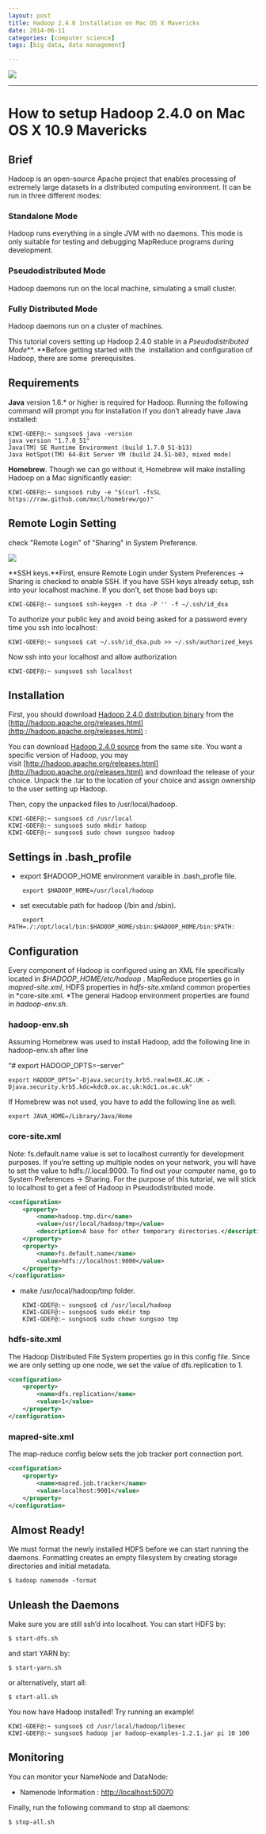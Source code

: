 ```yaml
---
layout: post
title: Hadoop 2.4.0 Installation on Mac OS X Mavericks
date: 2014-06-11
categories: [computer science]
tags: [big data, data management]

---
```


[![](http://sungsoo.github.com/images/hate-big-data.png)](http://sungsoo.github.com/images/hate-big-data.png)

---

# How to setup Hadoop 2.4.0 on Mac OS X 10.9 Mavericks 



Brief
-----

Hadoop is an open-source Apache project that enables processing of
extremely large datasets in a distributed computing environment. It can
be run in three different modes:

### Standalone Mode

Hadoop runs everything in a single JVM with no daemons. This mode is
only suitable for testing and debugging MapReduce programs during
development.

### Pseudodistributed Mode

Hadoop daemons run on the local machine, simulating a small cluster.

### Fully Distributed Mode

Hadoop daemons run on a cluster of machines.

This tutorial covers setting up Hadoop 2.4.0 stable in
a *Pseudodistributed Mode***. **Before getting started with the
 installation and configuration of Hadoop, there are some
 prerequisites.

Requirements
------------

**Java** version 1.6.* or higher is required for Hadoop. Running the
following command will prompt you for installation if you don’t already
have Java installed:

```
KIWI-GDEF@:~ sungsoo$ java -version
java version "1.7.0_51"
Java(TM) SE Runtime Environment (build 1.7.0_51-b13)
Java HotSpot(TM) 64-Bit Server VM (build 24.51-b03, mixed mode)
```

**Homebrew**. Though we can go without it, Homebrew will make installing
Hadoop on a Mac significantly easier:

```
KIWI-GDEF@:~ sungsoo$ ruby -e "$(curl -fsSL https://raw.github.com/mxcl/homebrew/go)"
```

Remote Login Setting
---

check "Remote Login" of "Sharing" in System Preference.

![](http://sungsoo.github.com/images/remotelogin.png)

**SSH keys.**First, ensure Remote Login under System Preferences ->
Sharing is checked to enable SSH. If you have SSH keys already setup,
ssh into your localhost machine. If you don’t, set those bad boys up:

	KIWI-GDEF@:~ sungsoo$ ssh-keygen -t dsa -P '' -f ~/.ssh/id_dsa

To authorize your public key and avoid being asked for a password every
time you ssh into localhost:

	KIWI-GDEF@:~ sungsoo$ cat ~/.ssh/id_dsa.pub >> ~/.ssh/authorized_keys

Now ssh into your localhost and allow authorization

	KIWI-GDEF@:~ sungsoo$ ssh localhost


Installation
------------

First, you should download [Hadoop 2.4.0 distribution binary](http://apache.tt.co.kr/hadoop/common/hadoop-2.4.0/hadoop-2.4.0.tar.gz) from the [http://hadoop.apache.org/releases.html](http://hadoop.apache.org/releases.html) :

You can download [Hadoop 2.4.0 source](http://apache.tt.co.kr/hadoop/common/hadoop-2.4.0/hadoop-2.4.0-src.tar.gz) from the same site.
You want a specific version of
Hadoop, you may visit [http://hadoop.apache.org/releases.html](http://hadoop.apache.org/releases.html) and
download the release of your choice. Unpack the .tar to the location of
your choice and assign ownership to the user setting up Hadoop.

Then, copy the unpacked files to /usr/local/hadoop.

	KIWI-GDEF@:~ sungsoo$ cd /usr/local
	KIWI-GDEF@:~ sungsoo$ sudo mkdir hadoop
	KIWI-GDEF@:~ sungsoo$ sudo chown sungsoo hadoop

Settings in .bash_profile	
---

* export $HADOOP_HOME environment varaible in .bash_profle file.

```
	export $HADOOP_HOME=/usr/local/hadoop
```	
	
* set executable path for hadoop (/bin and /sbin).

```
	export PATH=./:/opt/local/bin:$HADOOP_HOME/sbin:$HADOOP_HOME/bin:$PATH:
```


Configuration
-------------

Every component of Hadoop is configured using an XML file specifically
located in *$HADOOP_HOME/etc/hadoop* . MapReduce
properties go in *mapred-site.xml*, HDFS properties in
*hdfs-site.xml*and common properties in *core-site.xml. *The general
Hadoop environment properties are found in *hadoop-env.sh*.

### **hadoop-env.sh**

Assuming Homebrew was used to install Hadoop, add the following line in
hadoop-env.sh after line

“# export HADOOP_OPTS=-server”

	export HADOOP_OPTS="-Djava.security.krb5.realm=OX.AC.UK -Djava.security.krb5.kdc=kdc0.ox.ac.uk:kdc1.ox.ac.uk"

 
If Homebrew was not used, you have to add the following line as well:

	export JAVA_HOME=/Library/Java/Home



### **core-site.xml**

Note: fs.default.name value is set to localhost currently for
development purposes. If you’re setting up multiple nodes on your
network, you will have to set the value to
hdfs://<ComputerName>.local:9000. To find out your computer name, go
to System Preferences -> Sharing. For the purpose of this tutorial, we
will stick to localhost to get a feel of Hadoop in Pseudodistributed
mode.

```xml
<configuration> 
	<property> 
		<name>hadoop.tmp.dir</name>
		<value>/usr/local/hadoop/tmp</value> 
		<description>A base for other temporary directories.</description> 
	</property> 
	<property>
		<name>fs.default.name</name>
		<value>hdfs://localhost:9000</value> 
	</property>
</configuration>
```

* make /usr/local/hadoop/tmp folder.

```
	KIWI-GDEF@:~ sungsoo$ cd /usr/local/hadoop
	KIWI-GDEF@:~ sungsoo$ sudo mkdir tmp	
	KIWI-GDEF@:~ sungsoo$ sudo chown sungsoo tmp
```

### **hdfs-site.xml**

The Hadoop Distributed File System properties go in this config file.
Since we are only setting up one node, we set the value of
dfs.replication to 1.

```xml
<configuration> 
	<property> 
		<name>dfs.replication</name>
		<value>1</value> 
	</property> 
</configuration>
```


### **mapred-site.xml**

The map-reduce config below sets the job tracker port connection port.

```xml
<configuration> 
	<property> 
		<name>mapred.job.tracker</name>
		<value>localhost:9001</value> 
	</property> 
</configuration>
```


 Almost Ready!
--------------

We must format the newly installed HDFS before we can start running the
daemons. Formatting creates an empty filesystem by creating storage
directories and initial metadata.

	$ hadoop namenode -format


Unleash the Daemons
-------------------

Make sure you are still ssh’d into localhost. You can start HDFS by:

	$ start-dfs.sh


and start YARN by:

	$ start-yarn.sh


or alternatively, start all:

	$ start-all.sh



You now have Hadoop installed! Try running an example!

	KIWI-GDEF@:~ sungsoo$ cd /usr/local/hadoop/libexec
	KIWI-GDEF@:~ sungsoo$ hadoop jar hadoop-examples-1.2.1.jar pi 10 100


Monitoring
-----------

You can monitor your NameNode and DataNode:

* Namenode Information : [http://localhost:50070](http://localhost:50070)


Finally, run the following command to stop all daemons:

	$ stop-all.sh

